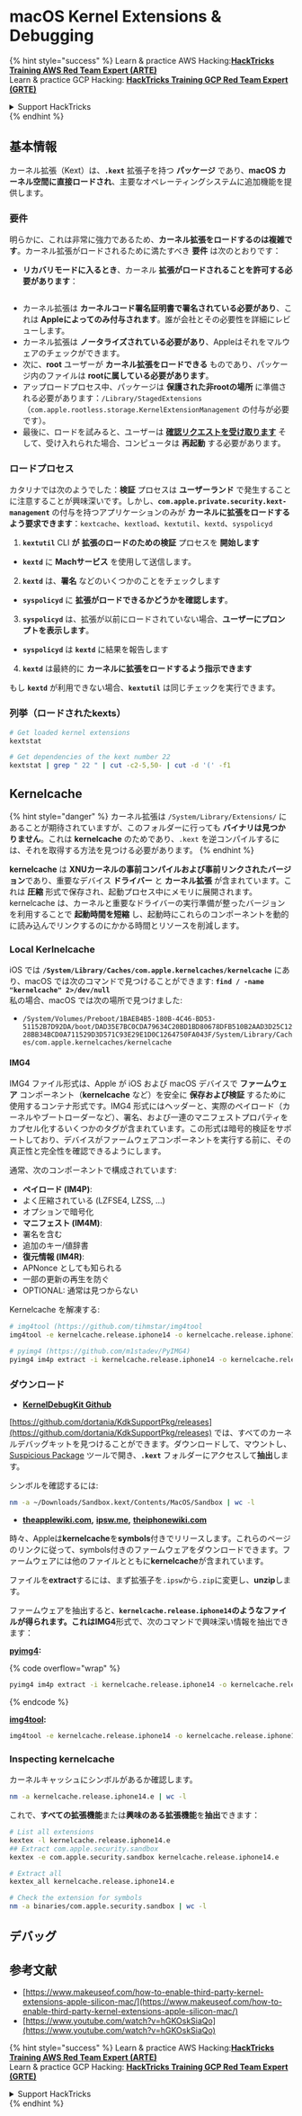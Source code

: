 # macOS Kernel Extensions & Debugging

{% hint style="success" %}
Learn & practice AWS Hacking:<img src="../../../.gitbook/assets/arte.png" alt="" data-size="line">[**HackTricks Training AWS Red Team Expert (ARTE)**](https://training.hacktricks.xyz/courses/arte)<img src="../../../.gitbook/assets/arte.png" alt="" data-size="line">\
Learn & practice GCP Hacking: <img src="../../../.gitbook/assets/grte.png" alt="" data-size="line">[**HackTricks Training GCP Red Team Expert (GRTE)**<img src="../../../.gitbook/assets/grte.png" alt="" data-size="line">](https://training.hacktricks.xyz/courses/grte)

<details>

<summary>Support HackTricks</summary>

* Check the [**subscription plans**](https://github.com/sponsors/carlospolop)!
* **Join the** 💬 [**Discord group**](https://discord.gg/hRep4RUj7f) or the [**telegram group**](https://t.me/peass) or **follow** us on **Twitter** 🐦 [**@hacktricks\_live**](https://twitter.com/hacktricks\_live)**.**
* **Share hacking tricks by submitting PRs to the** [**HackTricks**](https://github.com/carlospolop/hacktricks) and [**HackTricks Cloud**](https://github.com/carlospolop/hacktricks-cloud) github repos.

</details>
{% endhint %}

## 基本情報

カーネル拡張（Kext）は、**`.kext`** 拡張子を持つ **パッケージ** であり、**macOS カーネル空間に直接ロードされ**、主要なオペレーティングシステムに追加機能を提供します。

### 要件

明らかに、これは非常に強力であるため、**カーネル拡張をロードするのは複雑です**。カーネル拡張がロードされるために満たすべき **要件** は次のとおりです：

* **リカバリモードに入るとき**、カーネル **拡張がロードされることを許可する必要があります**：

<figure><img src="../../../.gitbook/assets/image (327).png" alt=""><figcaption></figcaption></figure>

* カーネル拡張は **カーネルコード署名証明書で署名されている必要があり**、これは **Appleによってのみ付与されます**。誰が会社とその必要性を詳細にレビューします。
* カーネル拡張は **ノータライズされている必要があり**、Appleはそれをマルウェアのチェックができます。
* 次に、**root** ユーザーが **カーネル拡張をロードできる** ものであり、パッケージ内のファイルは **rootに属している必要があります**。
* アップロードプロセス中、パッケージは **保護された非rootの場所** に準備される必要があります：`/Library/StagedExtensions`（`com.apple.rootless.storage.KernelExtensionManagement` の付与が必要です）。
* 最後に、ロードを試みると、ユーザーは [**確認リクエストを受け取ります**](https://developer.apple.com/library/archive/technotes/tn2459/_index.html) そして、受け入れられた場合、コンピュータは **再起動** する必要があります。

### ロードプロセス

カタリナでは次のようでした：**検証** プロセスは **ユーザーランド** で発生することに注意することが興味深いです。しかし、**`com.apple.private.security.kext-management`** の付与を持つアプリケーションのみが **カーネルに拡張をロードするよう要求できます**：`kextcache`、`kextload`、`kextutil`、`kextd`、`syspolicyd`

1. **`kextutil`** CLI **が** **拡張のロードのための検証** プロセスを **開始します**
* **`kextd`** に **Machサービス** を使用して送信します。
2. **`kextd`** は、**署名** などのいくつかのことをチェックします
* **`syspolicyd`** に **拡張がロードできるかどうかを確認します**。
3. **`syspolicyd`** は、拡張が以前にロードされていない場合、**ユーザーにプロンプトを表示します**。
* **`syspolicyd`** は **`kextd`** に結果を報告します
4. **`kextd`** は最終的に **カーネルに拡張をロードするよう指示できます**

もし **`kextd`** が利用できない場合、**`kextutil`** は同じチェックを実行できます。

### 列挙（ロードされたkexts）
```bash
# Get loaded kernel extensions
kextstat

# Get dependencies of the kext number 22
kextstat | grep " 22 " | cut -c2-5,50- | cut -d '(' -f1
```
## Kernelcache

{% hint style="danger" %}
カーネル拡張は `/System/Library/Extensions/` にあることが期待されていますが、このフォルダーに行っても **バイナリは見つかりません**。これは **kernelcache** のためであり、`.kext` を逆コンパイルするには、それを取得する方法を見つける必要があります。
{% endhint %}

**kernelcache** は **XNUカーネルの事前コンパイルおよび事前リンクされたバージョン**であり、重要なデバイス **ドライバー** と **カーネル拡張** が含まれています。これは **圧縮** 形式で保存され、起動プロセス中にメモリに展開されます。kernelcache は、カーネルと重要なドライバーの実行準備が整ったバージョンを利用することで **起動時間を短縮** し、起動時にこれらのコンポーネントを動的に読み込んでリンクするのにかかる時間とリソースを削減します。

### Local Kerlnelcache

iOS では **`/System/Library/Caches/com.apple.kernelcaches/kernelcache`** にあり、macOS では次のコマンドで見つけることができます: **`find / -name "kernelcache" 2>/dev/null`** \
私の場合、macOS では次の場所で見つけました:

* `/System/Volumes/Preboot/1BAEB4B5-180B-4C46-BD53-51152B7D92DA/boot/DAD35E7BC0CDA79634C20BD1BD80678DFB510B2AAD3D25C1228BB34BCD0A711529D3D571C93E29E1D0C1264750FA043F/System/Library/Caches/com.apple.kernelcaches/kernelcache`

#### IMG4

IMG4 ファイル形式は、Apple が iOS および macOS デバイスで **ファームウェア** コンポーネント（**kernelcache** など）を安全に **保存および検証** するために使用するコンテナ形式です。IMG4 形式にはヘッダーと、実際のペイロード（カーネルやブートローダーなど）、署名、および一連のマニフェストプロパティをカプセル化するいくつかのタグが含まれています。この形式は暗号的検証をサポートしており、デバイスがファームウェアコンポーネントを実行する前に、その真正性と完全性を確認できるようにします。

通常、次のコンポーネントで構成されています:

* **ペイロード (IM4P)**:
* よく圧縮されている (LZFSE4, LZSS, …)
* オプションで暗号化
* **マニフェスト (IM4M)**:
* 署名を含む
* 追加のキー/値辞書
* **復元情報 (IM4R)**:
* APNonce としても知られる
* 一部の更新の再生を防ぐ
* OPTIONAL: 通常は見つからない

Kernelcache を解凍する:
```bash
# img4tool (https://github.com/tihmstar/img4tool
img4tool -e kernelcache.release.iphone14 -o kernelcache.release.iphone14.e

# pyimg4 (https://github.com/m1stadev/PyIMG4)
pyimg4 im4p extract -i kernelcache.release.iphone14 -o kernelcache.release.iphone14.e
```
### ダウンロード&#x20;

* [**KernelDebugKit Github**](https://github.com/dortania/KdkSupportPkg/releases)

[https://github.com/dortania/KdkSupportPkg/releases](https://github.com/dortania/KdkSupportPkg/releases) では、すべてのカーネルデバッグキットを見つけることができます。ダウンロードして、マウントし、[Suspicious Package](https://www.mothersruin.com/software/SuspiciousPackage/get.html) ツールで開き、**`.kext`** フォルダーにアクセスして**抽出**します。

シンボルを確認するには:
```bash
nm -a ~/Downloads/Sandbox.kext/Contents/MacOS/Sandbox | wc -l
```
* [**theapplewiki.com**](https://theapplewiki.com/wiki/Firmware/Mac/14.x)**,** [**ipsw.me**](https://ipsw.me/)**,** [**theiphonewiki.com**](https://www.theiphonewiki.com/)

時々、Appleは**kernelcache**を**symbols**付きでリリースします。これらのページのリンクに従って、symbols付きのファームウェアをダウンロードできます。ファームウェアには他のファイルとともに**kernelcache**が含まれています。

ファイルを**extract**するには、まず拡張子を`.ipsw`から`.zip`に変更し、**unzip**します。

ファームウェアを抽出すると、**`kernelcache.release.iphone14`**のようなファイルが得られます。これは**IMG4**形式で、次のコマンドで興味深い情報を抽出できます：

[**pyimg4**](https://github.com/m1stadev/PyIMG4)**:** 

{% code overflow="wrap" %}
```bash
pyimg4 im4p extract -i kernelcache.release.iphone14 -o kernelcache.release.iphone14.e
```
{% endcode %}

[**img4tool**](https://github.com/tihmstar/img4tool)**:**
```bash
img4tool -e kernelcache.release.iphone14 -o kernelcache.release.iphone14.e
```
### Inspecting kernelcache

カーネルキャッシュにシンボルがあるか確認します。
```bash
nm -a kernelcache.release.iphone14.e | wc -l
```
これで、**すべての拡張機能**または**興味のある拡張機能**を**抽出**できます：
```bash
# List all extensions
kextex -l kernelcache.release.iphone14.e
## Extract com.apple.security.sandbox
kextex -e com.apple.security.sandbox kernelcache.release.iphone14.e

# Extract all
kextex_all kernelcache.release.iphone14.e

# Check the extension for symbols
nm -a binaries/com.apple.security.sandbox | wc -l
```
## デバッグ



## 参考文献

* [https://www.makeuseof.com/how-to-enable-third-party-kernel-extensions-apple-silicon-mac/](https://www.makeuseof.com/how-to-enable-third-party-kernel-extensions-apple-silicon-mac/)
* [https://www.youtube.com/watch?v=hGKOskSiaQo](https://www.youtube.com/watch?v=hGKOskSiaQo)

{% hint style="success" %}
Learn & practice AWS Hacking:<img src="../../../.gitbook/assets/arte.png" alt="" data-size="line">[**HackTricks Training AWS Red Team Expert (ARTE)**](https://training.hacktricks.xyz/courses/arte)<img src="../../../.gitbook/assets/arte.png" alt="" data-size="line">\
Learn & practice GCP Hacking: <img src="../../../.gitbook/assets/grte.png" alt="" data-size="line">[**HackTricks Training GCP Red Team Expert (GRTE)**<img src="../../../.gitbook/assets/grte.png" alt="" data-size="line">](https://training.hacktricks.xyz/courses/grte)

<details>

<summary>Support HackTricks</summary>

* Check the [**subscription plans**](https://github.com/sponsors/carlospolop)!
* **Join the** 💬 [**Discord group**](https://discord.gg/hRep4RUj7f) or the [**telegram group**](https://t.me/peass) or **follow** us on **Twitter** 🐦 [**@hacktricks\_live**](https://twitter.com/hacktricks\_live)**.**
* **Share hacking tricks by submitting PRs to the** [**HackTricks**](https://github.com/carlospolop/hacktricks) and [**HackTricks Cloud**](https://github.com/carlospolop/hacktricks-cloud) github repos.

</details>
{% endhint %}
